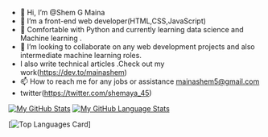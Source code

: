 - 👋 Hi, I’m @Shem G Maina
- 👀 I’m a front-end web developer(HTML,CSS,JavaScript)
- 🌱 Comfortable with Python and currently learning data science and Machine learning .
- 💞️ I’m looking to collaborate on any web development projects and also intermediate machine learning roles.
- I also write technical articles .Check out my work(https://dev.to/mainashem) 
- 📫 How to reach me for any jobs or assistance mainashem5@gmail.com 
- twitter(https://twitter.com/shemaya_45)


[![My GitHub Stats](https://github-readme-stats.vercel.app/api/?username=shemaya&count_private=true&theme=tokyonight&showicons=true)]()
[![My GitHub Language Stats](https://github-readme-stats.vercel.app/api/top-langs/?username=shemaya&langs_count=5&theme=tokyonight)]()

[![Top Languages Card](https://github-readme-stats.vercel.app/api/top-langs/?username=shinokada)]


<!---
shemaya-dot-hub/shemaya-dot-hub is a ✨ special ✨ repository because its `README.md` (this file) appears on your GitHub profile.
You can click the Preview link to take a look at your changes.
--->
